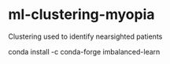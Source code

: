 # ml-clustering-myopia
Clustering used to identify nearsighted patients


conda install -c conda-forge imbalanced-learn

